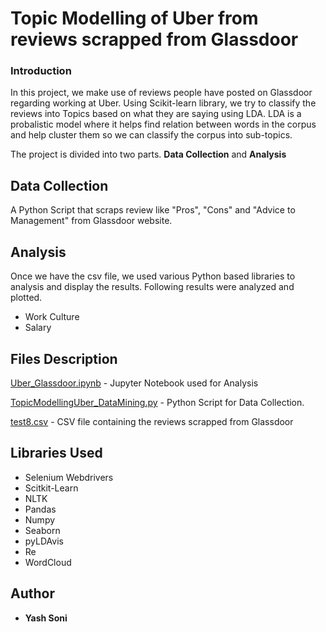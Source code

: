 # Topic Modelling of Uber from reviews scrapped from Glassdoor
### Introduction
In this project, we make use of reviews people have posted on Glassdoor regarding working at Uber. Using Scikit-learn library, we try to classify the reviews into Topics based on what they are saying using LDA. LDA is a probalistic model where it helps find relation between words in the corpus and help cluster them so we can classify the corpus into sub-topics.  

The project is divided into two parts. **Data Collection** and **Analysis**

## Data Collection
A Python Script that scraps review like "Pros", "Cons" and "Advice to Management" from Glassdoor website. 

## Analysis
Once we have the csv file, we used various Python based libraries to analysis and display the results. 
Following results were analyzed and plotted.
* Work Culture
* Salary
## Files Description
[Uber_Glassdoor.ipynb](https://github.com/ElToro13/ML-Python/blob/master/Topic%20Modelling/Uber_Glassdoor.ipynb) - Jupyter Notebook used for Analysis

[TopicModellingUber_DataMining.py](https://github.com/ElToro13/ML-Python/blob/master/Topic%20Modelling/TopicModellingUber_DataMining.py) - Python Script for Data Collection.

[test8.csv](https://github.com/ElToro13/ML-Python/blob/master/Topic%20Modelling/test8.csv) - CSV file containing the reviews scrapped from Glassdoor

## Libraries Used

* Selenium Webdrivers
* Scitkit-Learn
* NLTK
* Pandas
* Numpy
* Seaborn
* pyLDAvis
* Re
* WordCloud

## Author

* **Yash Soni**
